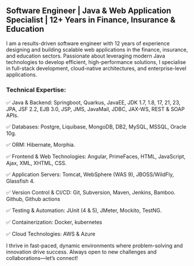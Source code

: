 ## Software Engineer | Java & Web Application Specialist | 12+ Years in Finance, Insurance & Education

I am a results-driven software engineer with 12 years of experience designing and building scalable web applications in the finance, insurance, and education sectors. Passionate about leveraging modern Java technologies to develop efficient, high-performance solutions, I specialise in full-stack development, cloud-native architectures, and enterprise-level applications.

### Technical Expertise:

✅ Java & Backend: Springboot, Quarkus, JavaEE, JDK 1.7, 1.8, 17, 21, 23, JPA, JSF 2.2, EJB 3.0, JSP, JMS, JavaMail, JDBC, JAX-WS, REST & SOAP APIs.

✅ Databases: Postgre, Liquibase, MongoDB, DB2, MySQL, MSSQL, Oracle 10g.

✅ ORM: Hibernate, Morphia.

✅ Frontend & Web Technologies: Angular, PrimeFaces, HTML, JavaScript, Ajax, XML, XHTML, CSS.

✅ Application Servers: Tomcat, WebSphere (WAS 9), JBOSS/WildFly, Glassfish 4.

✅ Version Control & CI/CD: Git, Subversion, Maven, Jenkins, Bamboo. Github, Github actions

✅ Testing & Automation: JUnit (4 & 5), JMeter, Mockito, TestNG.

✅ Containerization: Docker, kubernetes

✅ Cloud Technologies: AWS & Azure

I thrive in fast-paced, dynamic environments where problem-solving and innovation drive success. Always open to new challenges and collaborations—let’s connect!
